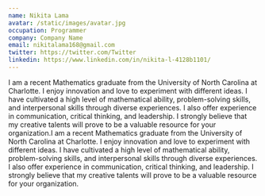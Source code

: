 ```yaml
---
name: Nikita Lama
avatar: /static/images/avatar.jpg
occupation: Programmer
company: Company Name
email: nikitalama168@gmail.com
twitter: https://twitter.com/Twitter
linkedin: https://www.linkedin.com/in/nikita-l-4128b1101/
---
```


I am a recent Mathematics graduate from the University of North Carolina at Charlotte. I enjoy innovation and love to experiment with different ideas. I have cultivated a high level of mathematical ability, problem-solving skills, and interpersonal skills through diverse experiences. I also offer experience in communication, critical thinking, and leadership. I strongly believe that my creative talents will prove to be a valuable resource for your organization.I am a recent Mathematics graduate from the University of North Carolina at Charlotte. I enjoy innovation and love to experiment with different ideas. I have cultivated a high level of mathematical ability, problem-solving skills, and interpersonal skills through diverse experiences. I also offer experience in communication, critical thinking, and leadership. I strongly believe that my creative talents will prove to be a valuable resource for your organization.
